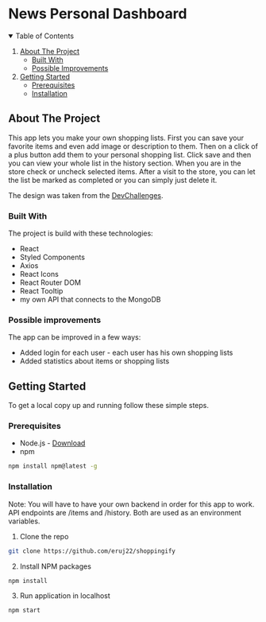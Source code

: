 # News Personal Dashboard

<!-- TABLE OF CONTENTS -->
<details open="open">
  <summary>Table of Contents</summary>
  <ol>
    <li>
      <a href="#about-the-project">About The Project</a>
      <ul>
        <li><a href="#built-with">Built With</a></li>
        <li><a href="#possible-improvements">Possible Improvements</a></li>
      </ul>
    </li>
    <li>
      <a href="#getting-started">Getting Started</a>
      <ul>
        <li><a href="#prerequisites">Prerequisites</a></li>
        <li><a href="#installation">Installation</a></li>
      </ul>
    </li>
  </ol>
</details>

<!-- ABOUT THE PROJECT -->

## About The Project

This app lets you make your own shopping lists. First you can save your favorite items and even add image or description to them. Then on a click of a plus button add them to your personal shopping list. Click save and then you can view your whole list in the history section. When you are in the store check or uncheck selected items. After a visit to the store, you can let the list be marked as completed or you can simply just delete it.

The design was taken from the <a href="https://devchallenges.io/challenges/mGd5VpbO4JnzU6I9l96x">DevChallenges</a>.

### Built With

The project is build with these technologies:

- React
- Styled Components
- Axios
- React Icons
- React Router DOM
- React Tooltip
- my own API that connects to the MongoDB

### Possible improvements

The app can be improved in a few ways:

- Added login for each user - each user has his own shopping lists
- Added statistics about items or shopping lists

<!-- GETTING STARTED -->

## Getting Started

To get a local copy up and running follow these simple steps.

### Prerequisites

- Node.js - [Download](https://nodejs.org)
- npm

```sh
npm install npm@latest -g
```

### Installation

Note: You will have to have your own backend in order for this app to work. API endpoints are /items and /history. Both are used as an environment variables.

1. Clone the repo

```sh
git clone https://github.com/eruj22/shoppingify
```

2. Install NPM packages

```sh
npm install
```

3. Run application in localhost

```sh
npm start
```
